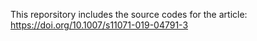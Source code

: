 This reporsitory includes the source codes for the article: https://doi.org/10.1007/s11071-019-04791-3
